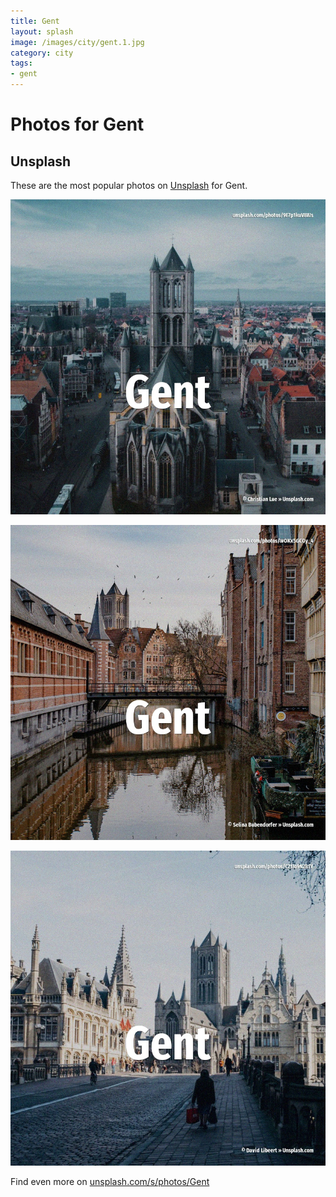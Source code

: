 ```yaml
---
title: Gent
layout: splash
image: /images/city/gent.1.jpg
category: city
tags:
- gent
---
```

# Photos for Gent

## Unsplash

These are the most popular photos on [Unsplash](https://unsplash.com) for Gent.

![Gent](/images/city/gent.1.jpg)

![Gent](/images/city/gent.2.jpg)

![Gent](/images/city/gent.3.jpg)

Find even more on [unsplash.com/s/photos/Gent](https://unsplash.com/s/photos/Gent)